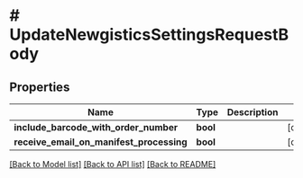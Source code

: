 # # UpdateNewgisticsSettingsRequestBody

## Properties

Name | Type | Description | Notes
------------ | ------------- | ------------- | -------------
**include_barcode_with_order_number** | **bool** |  | [optional]
**receive_email_on_manifest_processing** | **bool** |  | [optional]

[[Back to Model list]](../../README.md#models) [[Back to API list]](../../README.md#endpoints) [[Back to README]](../../README.md)
